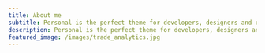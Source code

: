 ```yaml
---
title: About me
subtitle: Personal is the perfect theme for developers, designers and other creatives.
description: Personal is the perfect theme for developers, designers and other creatives.
featured_image: /images/trade_analytics.jpg
---
```




